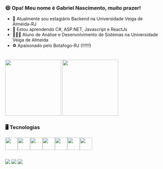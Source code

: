 ### 😄 Opa! Meu nome é Gabriel Nascimento, muito prazer!

- 🔭 Atualmente sou estagiário Backend na Universidade Veiga de Almeida-RJ
- 🌱 Estou aprendendo C#, ASP.NET, Javascript e ReactJs
- 👨🏽‍🎓 Aluno de Análise e Desenvolvimento de Sistemas na Universidade Veiga de Almeida 
- ⚽ Apaixonado pelo Botafogo-RJ (!!!!!!) 

<div><br>
  <img height="180em" src="https://github-readme-stats.vercel.app/api?username=bielnascf&show_icons=true&theme=tokyonight">
  <img height="180em" src="https://github-readme-stats.vercel.app/api/top-langs/?username=bielnascf&layout=compact&theme=tokyonight">
</div>

### 🖥️ Tecnologias

<div style="display: flex"><br>
  <img align="center" height="40" width="40" src="https://cdn.jsdelivr.net/gh/devicons/devicon/icons/html5/html5-plain-wordmark.svg"/>
  <img align="center" height="40" width="40" src="https://cdn.jsdelivr.net/gh/devicons/devicon/icons/css3/css3-plain-wordmark.svg"/>
  <img align="center" height="40" width="40" src="https://cdn.jsdelivr.net/gh/devicons/devicon/icons/javascript/javascript-original.svg"/>
  <img align="center" height="40" width="40" src="https://cdn.jsdelivr.net/gh/devicons/devicon/icons/react/react-original-wordmark.svg"/>
  <img align="center" height="40" width="40" src="https://cdn.jsdelivr.net/gh/devicons/devicon/icons/csharp/csharp-original.svg"/>
  <img align="center" height="40" width="40" src="https://cdn.jsdelivr.net/gh/devicons/devicon/icons/dotnetcore/dotnetcore-original.svg"/>
  <img align="center" height="40" width="40" src="https://cdn.jsdelivr.net/gh/devicons/devicon/icons/git/git-original.svg"/>
</div>

##

<div>
  <a href="mailto:bielporto1@hotmail.com" target="_blank"><img src="https://img.shields.io/badge/Microsoft_Outlook-0078D4?style=for-the-badge&logo=microsoft-outlook&logoColor=white"></a>
  <a href="https://www.linkedin.com/in/gabriel-nascimento-484450255/" target="_blank"><img src="https://img.shields.io/badge/LinkedIn-0077B5?style=for-the-badge&logo=linkedin&logoColor=white"></a>
  <a href="https://bielnascf.github.io/portfolio" target="_blank"><img src="https://img.shields.io/badge/website-000000?style=for-the-badge&logo=About.me&logoColor=white"></a>
</div>

